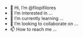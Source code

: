 - 👋 Hi, I’m @filopifilores
- 👀 I’m interested in ...
- 🌱 I’m currently learning ...
- 💞️ I’m looking to collaborate on ...
- 📫 How to reach me ...

<!---
filopifilores/filopifilores is a ✨ special ✨ repository because its `README.md` (this file) appears on your GitHub profile.
You can click the Preview link to take a look at your changes.
--->
